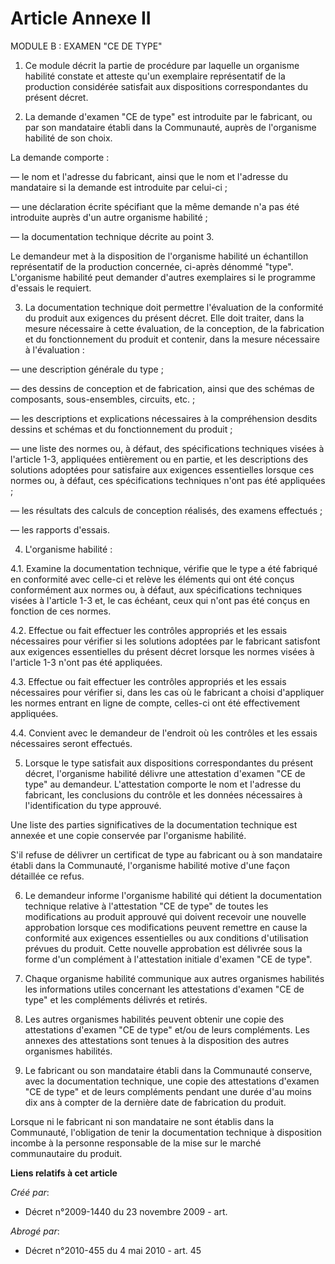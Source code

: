 # Article Annexe II

MODULE B : EXAMEN "CE DE TYPE" 

1. Ce module décrit la partie de procédure par laquelle un organisme habilité constate et atteste qu'un exemplaire
représentatif de la production considérée satisfait aux dispositions correspondantes du présent décret.

2. La demande d'examen "CE de type" est introduite par le fabricant, ou par son mandataire établi dans la Communauté, auprès
de l'organisme habilité de son choix.

La demande comporte :

― le nom et l'adresse du fabricant, ainsi que le nom et l'adresse du mandataire si la demande est introduite par celui-ci ;

― une déclaration écrite spécifiant que la même demande n'a pas été introduite auprès d'un autre organisme habilité ;

― la documentation technique décrite au point 3.

Le demandeur met à la disposition de l'organisme habilité un échantillon représentatif de la production concernée, ci-après
dénommé "type". L'organisme habilité peut demander d'autres exemplaires si le programme d'essais le requiert.

3. La documentation technique doit permettre l'évaluation de la conformité du produit aux exigences du présent décret. Elle
doit traiter, dans la mesure nécessaire à cette évaluation, de la conception, de la fabrication et du fonctionnement du
produit et contenir, dans la mesure nécessaire à l'évaluation :

― une description générale du type ;

― des dessins de conception et de fabrication, ainsi que des schémas de composants, sous-ensembles, circuits, etc. ;

― les descriptions et explications nécessaires à la compréhension desdits dessins et schémas et du fonctionnement du
produit ;

― une liste des normes ou, à défaut, des spécifications techniques visées à l'article 1-3, appliquées entièrement ou en
partie, et les descriptions des solutions adoptées pour satisfaire aux exigences essentielles lorsque ces normes ou, à
défaut, ces spécifications techniques n'ont pas été appliquées ;

― les résultats des calculs de conception réalisés, des examens effectués ;

― les rapports d'essais.

4. L'organisme habilité :

4.1. Examine la documentation technique, vérifie que le type a été fabriqué en conformité avec celle-ci et relève les
éléments qui ont été conçus conformément aux normes ou, à défaut, aux spécifications techniques visées à l'article 1-3 et, le
cas échéant, ceux qui n'ont pas été conçus en fonction de ces normes.

4.2. Effectue ou fait effectuer les contrôles appropriés et les essais nécessaires pour vérifier si les solutions adoptées
par le fabricant satisfont aux exigences essentielles du présent décret lorsque les normes visées à l'article 1-3 n'ont pas
été appliquées.

4.3. Effectue ou fait effectuer les contrôles appropriés et les essais nécessaires pour vérifier si, dans les cas où le
fabricant a choisi d'appliquer les normes entrant en ligne de compte, celles-ci ont été effectivement appliquées.

4.4. Convient avec le demandeur de l'endroit où les contrôles et les essais nécessaires seront effectués.

5. Lorsque le type satisfait aux dispositions correspondantes du présent décret, l'organisme habilité délivre une attestation
d'examen "CE de type" au demandeur. L'attestation comporte le nom et l'adresse du fabricant, les conclusions du contrôle et
les données nécessaires à l'identification du type approuvé.

Une liste des parties significatives de la documentation technique est annexée et une copie conservée par l'organisme
habilité.

S'il refuse de délivrer un certificat de type au fabricant ou à son mandataire établi dans la Communauté, l'organisme
habilité motive d'une façon détaillée ce refus.

6. Le demandeur informe l'organisme habilité qui détient la documentation technique relative à l'attestation "CE de type" de
toutes les modifications au produit approuvé qui doivent recevoir une nouvelle approbation lorsque ces modifications peuvent
remettre en cause la conformité aux exigences essentielles ou aux conditions d'utilisation prévues du produit. Cette nouvelle
approbation est délivrée sous la forme d'un complément à l'attestation initiale d'examen "CE de type".

7. Chaque organisme habilité communique aux autres organismes habilités les informations utiles concernant les attestations
d'examen "CE de type" et les compléments délivrés et retirés.

8. Les autres organismes habilités peuvent obtenir une copie des attestations d'examen "CE de type" et/ou de leurs
compléments. Les annexes des attestations sont tenues à la disposition des autres organismes habilités.

9. Le fabricant ou son mandataire établi dans la Communauté conserve, avec la documentation technique, une copie des
attestations d'examen "CE de type" et de leurs compléments pendant une durée d'au moins dix ans à compter de la dernière date
de fabrication du produit.

Lorsque ni le fabricant ni son mandataire ne sont établis dans la Communauté, l'obligation de tenir la documentation
technique à disposition incombe à la personne responsable de la mise sur le marché communautaire du produit.

**Liens relatifs à cet article**

_Créé par_:

  - Décret n°2009-1440 du 23 novembre 2009 - art.

_Abrogé par_:

  - Décret n°2010-455 du 4 mai 2010 - art. 45
